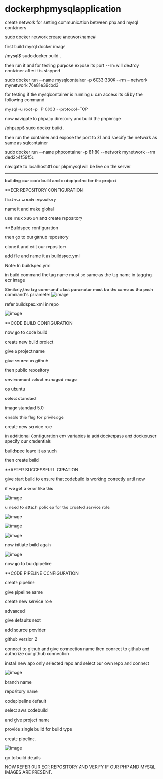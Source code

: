 # dockerphpmysqlapplication

create network for setting communication between php and mysql containers


sudo docker network create #networkname#


first build mysql docker image


/mysql$ sudo docker build .


then run it and for testing purpose expose its port --rm will destroy container after it is stopped 


sudo docker run --name mysqlcontainer -p 6033:3306 --rm --network mynetwork 76e81e39cbd3


for testing if the mysqlcontainer is running u can access its cli by the following command


mysql -u root -p -P 6033 --protocol=TCP


now navigate to phpapp directory and build the phpimage


/phpapp$ sudo docker build .


then run the container and expose the port to 81 and specify the network as same as sqlcontainer


sudo docker run --name phpcontainer -p 81:80 --network mynetwork --rm ded2b4f59f5c


navigate to localhost:81 our phpmysql will be live on the server

---------------------------------------------------------------------------------------
building our code build and codepipeline for the project

**ECR REPOSITORY CONFIGURATION

first ecr create repository 

name it and make global 

use linux x86 64 
and create repository

**Buildspec configuration

then go to our github repository

clone it and edit our repository

add file and name it as buildspec.yml

Note: In buildspec.yml

in build command the tag name must be same as the tag name in tagging ecr image 

Similarly,the tag command's last parameter must be the same as the push command's 
parameter
![image](https://user-images.githubusercontent.com/52123143/144968008-a2a48b27-1c27-4c99-9cae-a75ded607540.png)


refer buildspec.xml in repo

![image](https://user-images.githubusercontent.com/52123143/144964610-686eadb2-2782-41d6-861c-21a2de5cafb4.png)

**CODE BUILD CONFIGURATION

now go to code build 

create new build project

give a project name

give source as github

then
public repository 

environment select managed image

os ubuntu 

select standard

image standard 5.0

enable this flag for priviledge

create new service role

In additional Configuration
env variables la add dockerpass and dockeruser specify our credentials

buildspec leave it as such

then create build


**AFTER SUCCESSFULL  CREATION

give start build to ensure that codebuild is working correctly until now

if we get a error like this

![image](https://user-images.githubusercontent.com/52123143/144965278-dd21105d-6521-4fcb-8421-57396eb7c674.png)

u need to attach policies for the created service role


![image](https://user-images.githubusercontent.com/52123143/144965347-c590ae2c-b029-433c-8bab-9e0c78fb3dd2.png)

![image](https://user-images.githubusercontent.com/52123143/144965370-b888b0b9-064e-4fbb-9705-526dd45bf18c.png)

![image](https://user-images.githubusercontent.com/52123143/144965423-88c1d065-71ac-4f83-abb7-7b8f7a9fff59.png)

now initiate build again 

![image](https://user-images.githubusercontent.com/52123143/144965470-39ee9315-94f1-4b2d-8277-e186acc4f688.png)


now go to buildpipeline

**CODE PIPELINE CONFIGURATION

create pipeline

give pipeline name

create new service role


advanced

give defaults next

add source provider

github version 2

connect to github and give connection name then connect to github and authorize our github connection

install new app only selected repo and select our own repo and connect

![image](https://user-images.githubusercontent.com/52123143/144965759-a1327e37-61ce-49c3-a866-39e1c2d82a56.png)

branch name 

repository name

codepipeline default

select aws codebuild

and give project name

provide single build for build type

create pipeline.

![image](https://user-images.githubusercontent.com/52123143/144965967-5a822c31-1f2c-4f28-83fa-8baddb966bdf.png)

go to build details

NOW REFER  OUR ECR REPOSITORY AND VERIFY IF OUR PHP AND MYSQL IMAGES ARE PRESENT.



